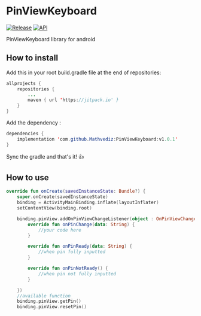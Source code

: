 # PinViewKeyboard
[![Release](https://jitpack.io/v/Mathvediz/PinViewKeyboard.svg)](https://jitpack.io/#Mathvediz/PinViewKeyboard)
[![API](https://img.shields.io/badge/API-16%2B-blue.svg?style=flat)](https://android-arsenal.com/api?level=16)

PinViewKeyboard library for android


## How to install

Add this in your root build.gradle file at the end of repositories:
```java
allprojects {
	repositories {
		...
		maven { url 'https://jitpack.io' }
	}
}
```
Add the dependency :
```java
dependencies {
	implementation 'com.github.Mathvediz:PinViewKeyboard:v1.0.1'
}
```
Sync the gradle and that's it! :+1:

## How to use

```kotlin
override fun onCreate(savedInstanceState: Bundle?) {
    super.onCreate(savedInstanceState)
    binding = ActivityMainBinding.inflate(layoutInflater)
    setContentView(binding.root)

    binding.pinView.addOnPinViewChangeListener(object : OnPinViewChangeListener {
        override fun onPinChange(data: String) {
            //your code here
        }

        override fun onPinReady(data: String) {
            //when pin fully inputted
        }

        override fun onPinNotReady() {
            //when pin not fully inputted
        }

    })
    //available function
    binding.pinView.getPin()
    binding.pinView.resetPin()
```
